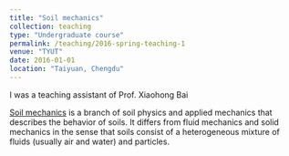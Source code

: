 ```yaml
---
title: "Soil mechanics"
collection: teaching
type: "Undergraduate course"
permalink: /teaching/2016-spring-teaching-1
venue: "TYUT"
date: 2016-01-01
location: "Taiyuan, Chengdu"
---
```


I was a teaching assistant of Prof. Xiaohong Bai 


[Soil mechanics](https://en.wikipedia.org/wiki/Soil_mechanics) is a branch of soil physics and applied mechanics that describes the behavior of soils. It differs from fluid mechanics and solid mechanics in the sense that soils consist of a heterogeneous mixture of fluids (usually air and water) and particles.
